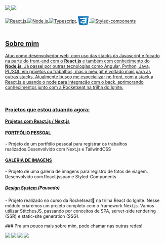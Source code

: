 

<div>
  <a href="https://github.com/RafaelMatos">
  <img height="180em" src="https://github-readme-stats.vercel.app/api?username=RafaelMatos&show_icons=true&theme=tokyonight&include_all_commits=true&count_private=true"/>
  <img height="180em" src="https://github-readme-stats.vercel.app/api/top-langs/?username=RafaelMatos&layout=compact&count_private=false&langs_count=6&theme=tokyonight"/>
</div>
<div style="display: inline_block"><br>
  
  <img align="center" alt="React.js" height="30" width="40" src="https://cdn.jsdelivr.net/gh/devicons/devicon/icons/react/react-original.svg" />
  <img align="center" alt="Node.js" height="30" width="40" src="https://cdn.jsdelivr.net/gh/devicons/devicon/icons/nodejs/nodejs-plain.svg" />
  <img align="center" alt="Typescript" height="30" width="40" src="https://cdn.jsdelivr.net/gh/devicons/devicon/icons/typescript/typescript-plain.svg" />
  <img align="center" alt="CSS" height="30" width="40" src="https://raw.githubusercontent.com/devicons/devicon/master/icons/css3/css3-original.svg">
  <img align="center" alt="Styled-components" height="30" width="40" src="https://img.jsdelivr.com/raw.githubusercontent.com/styled-components/brand/master/styled-components.png">
</div>
 <br>
  <h2>Sobre mim</h2>
  <p>Atuo como desenvolvedor web, com uso das stacks do Javascript e focado na parte do front-end com o <strong>React.js</strong> e também com conhecimento do <strong>Node.js</strong>. Já passei por outras tecnologías como Angular, Python, Java, PL/SQL em projetos ou trabalhos, mas o meu git é voltado mais para as outras stacks. Atualmente busco me especializar no front, com a stack a React.js e usando o node para integração com o back, aprimorando conhecimentos junto com a Rocketseat na trilha do Ignite.</p>
 <br>
  <h3>Projetos que estou atuando agora:</h3>
  
  <h4>
<!--     <a href="https://github.com/RafaelMatos/design-system" target="_blank"> -->
      Projetos com React.js / Next.js
<!--     </a> -->
  </h4>
  <h4>
    <a href="https://github.com/RafaelMatos/portfolio" target="_blank">
      PORTFÓLIO PESSOAL
    </a>
  </h4>
  <p>
    - Projeto de um portfólio pessoal para registrar os trabalhos realizados.Desenvolvido com <span>Next.js</span> e              TailwindCSS
  </p>
  
  <h4>
    <a href="https://github.com/RafaelMatos/travelimagegallery" target="_blank">
      GALERIA DE IMAGENS
    </a>
  </h4>
  <p>
    - Projeto de uma galeria de imagens para registro de fotos de viagem. Desenvolvido com <span>React.js</span>span e Styled-Components
  </p>

   <h5>
    <a href="https://github.com/RafaelMatos/design-system" target="_blank">
      Design System
    </a> (Pausado)
  </h5>
  <p>
    - Projeto realizado no curso da Rocketseat🚀 na trilha React do Ignite. Nesse módulo criaremos um projeto completo com o framework Next.js.        Vamos utilizar StitchesJS, passando por conceitos de SPA, server-side rendering (SSR) e static-site generation (SSG).
  </p>
  ### Pra um pouco mais sobre mim, pode chamar nas outras redes!
 
<div> 
<!--   <a href="https://instagram.com/RafaelMatos" target="_blank"><img src="https://img.shields.io/badge/-Instagram-%23E4405F?style=for-the-badge&logo=instagram&logoColor=white" target="_blank"></a> -->
<!--  <a href="https://discord.gg/5DVhGKVf4h" target="_blank"><img src="https://img.shields.io/badge/Discord-7289DA?style=for-the-badge&logo=discord&logoColor=white" target="_blank"></a>  -->
  
  <a href="https://www.linkedin.com/in/rafaelimatos/" target="_blank"><img src="https://img.shields.io/badge/-LinkedIn-%230077B5?style=for-the-badge&logo=linkedin&logoColor=white" target="_blank"></a>
  <a href="https://app.rocketseat.com.br/me/rafael-matos-1578306809" target="_blank"><img src="https://img.shields.io/badge/-Rocketseat-8257E5?style=for-the-badge&logo=spaceship&logoColor=white" target="_blank"></a>
   <a href = "mailto:rafael-matos@outlook.com" target="_blank"><img src="https://img.shields.io/badge/-Outlook-0F6CBD?style=for-the-badge&logo=microsoftoutlook&logoColor=white" target="_blank"></a>
  <a href = "mailto:rafaelibiapina2@gmail.com" target="_blank"><img src="https://img.shields.io/badge/-Gmail-%23333?style=for-the-badge&logo=gmail&logoColor=white" target="_blank"></a>
 
 <!--  ![Snake animation](https://github.com/RafaelMatos/RafaelMatos/blob/output/github-contribution-grid-snake.svg)  -->

</div>
